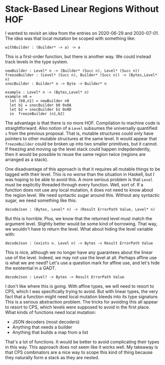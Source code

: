 # Stack-Based Linear Regions Without HOF

I wanted to revisit an idea from the entries on 2020-06-29 and 2020-07-01.
The idea was that local mutation be scoped with something like:

    withBuilder : (Builder* -> a) -> a

This is a first-order function, but there is another way. We could instead
track levels in the type system.

    newBuilder : Level* n -> (Builder* (Succ n), Level* (Succ n))
    freezeBuilder : (Level* (Succ n), Builder* (Succ n)) -> (Bytes,Level* n)
    snocBuilder : Builder* n -> Byte -> Builder* n

    example : Level* n -> (Bytes,Level* n)
    example n0 =
      let (b0,n1) = newBuilder n0
      let b1 = snocBuilder b0 0x0A
      let b2 = snocBuilder b1 0x0D
      in  freezeBuilder (n1,b2)

The advantage is that there is no more HOF. Compilation to machine code
is straightforward. Also notion of a `Level` subsumes the universally
quantified `s` from the previous proposal. That is, mutable structures
could only have pointers to other mutable structures at the same level.
It would appear that `freezeBuilder` could be broken up into two smaller
primitives, but it cannot. If freezing and moving up the level stack
could happen indepdendently, then it would be possible to reuse the same
region twice (regions are arranged as a stack).

One disadvantage of this approach is that it requires all mutable things
to be tagged with their level. This is no worse than the situation in
Haskell, but I was hoping to be able to avoid this. A more serious problem
is that `Level` must be explicitly threaded through every function. Well,
sort of. If a function does not use any local mutation, it does not need
to know about the region level. We need syntactic sugar around this. Without
any syntactic sugar, we need something like this:

    decodeJson : (Bytes, Level* n) -> (Result ErrorPath Value, Level* n)

But this is horrible. Plus, we know that the returned level must match
the argument level. Slightly better would be some kind of borrowing. That
way, we wouldn't have to return the level. What about hiding the level
variable with:

    decodeJson : (exists n. Level n) -> Bytes -> Result ErrorPath Value

This is nice, although we no longer have any guarantees about the linear
use of the level. Indeed, we may not use the level at all. Perhaps affine
use is what we are need? Let's use a question mark for affine use, and let's
hide the existential in a GADT.

    decodeJson : Level? -> Bytes -> Result ErrorPath Value

I don't like where this is going. With affine types, we will need to resort
to CPS, which I was specifically trying to avoid. But with linear types,
the very fact that a function might need local mutation bleeds into its
type signature. This is a serious abstraction problem. The tricks for avoiding
this all appear to resort to CPS, which levels were supposed to avoid in the
first place. What kinds of functions need local mutation:

* JSON decoders (most decoders)
* Anything that needs a builder
* Anything that builds a map from a list

That's a lot of functions. It would be better to avoid complicating their
types in this way. This approach does not seem like it works well. My
takeaway is that CPS combinators are a nice way to scope this kind of
thing because they naturally form a stack as they are nested.
